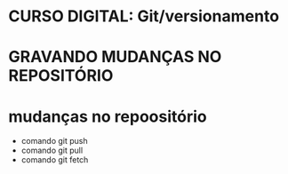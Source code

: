# CURSO DIGITAL: Git/versionamento

# GRAVANDO MUDANÇAS NO REPOSITÓRIO

# mudanças no repoositório

* comando git push
* comando git pull
* comando git fetch



